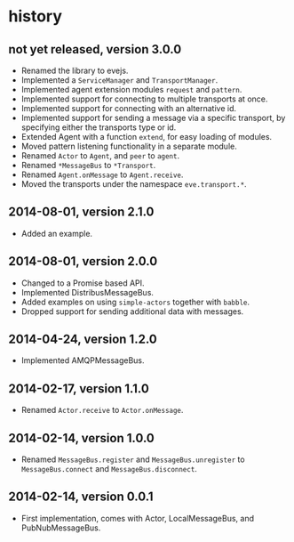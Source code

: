 # history


## not yet released, version 3.0.0

- Renamed the library to evejs.
- Implemented a `ServiceManager` and `TransportManager`.
- Implemented agent extension modules `request` and `pattern`.
- Implemented support for connecting to multiple transports at once.
- Implemented support for connecting with an alternative id.
- Implemented support for sending a message via a specific transport, by
  specifying either the transports type or id.
- Extended Agent with a function `extend`, for easy loading of modules. 
- Moved pattern listening functionality in a separate module.
- Renamed `Actor` to `Agent`, and `peer` to `agent`. 
- Renamed `*MessageBus` to `*Transport`. 
- Renamed `Agent.onMessage` to `Agent.receive`. 
- Moved the transports under the namespace `eve.transport.*`.


## 2014-08-01, version 2.1.0

- Added an example.


## 2014-08-01, version 2.0.0

- Changed to a Promise based API.
- Implemented DistribusMessageBus.
- Added examples on using `simple-actors` together with `babble`.
- Dropped support for sending additional data with messages.


## 2014-04-24, version 1.2.0

- Implemented AMQPMessageBus.


## 2014-02-17, version 1.1.0

- Renamed `Actor.receive` to `Actor.onMessage`.


## 2014-02-14, version 1.0.0

- Renamed `MessageBus.register` and `MessageBus.unregister` to
  `MessageBus.connect` and `MessageBus.disconnect`.


## 2014-02-14, version 0.0.1

- First implementation, comes with Actor, LocalMessageBus,
  and PubNubMessageBus.
